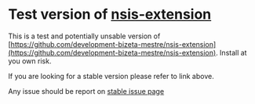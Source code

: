 # Test version of [nsis-extension](https://github.com/development-bizeta-mestre/nsis-extension)

This is a test and potentially unsable version of [https://github.com/development-bizeta-mestre/nsis-extension](https://github.com/development-bizeta-mestre/nsis-extension).
Install at you own risk.

If you are looking for a stable version please refer to link above.

Any issue should be report on [stable issue page](https://github.com/development-bizeta-mestre/nsis-extension/issues)
